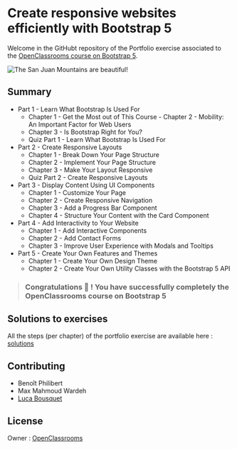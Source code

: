 # Create responsive websites efficiently with Bootstrap 5

Welcome in the GitHubt repository of the Portfolio exercise associated to the [OpenClassrooms course on Bootstrap 5](https://openclassrooms.com/en/courses/7655936-create-responsive-websites-efficiently-with-bootstrap-5).

![The San Juan Mountains are beautiful!](/docs/img/final.jpg "Screenshot du projet fil rouge \"Portfolio\"")

## Summary

- Part 1 - Learn What Bootstrap Is Used For
  -  Chapter 1 - Get the Most out of This Course   -  Chapter 2 - Mobility: An Important Factor for Web Users
  -  Chapter 3 - Is Bootstrap Right for You?
  -  Quiz Part 1 - Learn What Bootstrap Is Used For
- Part 2 - Create Responsive Layouts
  -  Chapter 1 - Break Down Your Page Structure
  -  Chapter 2 - Implement Your Page Structure
  -  Chapter 3 - Make Your Layout Responsive
  -  Quiz Part 2 - Create Responsive Layouts
- Part 3 - Display Content Using UI Components
  - Chapter 1 - Customize Your Page
  - Chapter 2 - Create Responsive Navigation
  - Chapter 3 - Add a Progress Bar Component
  - Chapter 4 - Structure Your Content with the Card Component
- Part 4 - Add Interactivity to Your Website
  - Chapter 1 - Add Interactive Components
  - Chapter 2 - Add Contact Forms
  - Chapter 3 - Improve User Experience with Modals and Tooltips
- Part 5 - Create Your Own Features and Themes
  - Chapter 1 - Create Your Own Design Theme
  - Chapter 2 - Create Your Own Utility Classes with the Bootstrap 5 API


> ### Congratulations 🎉 ! You have successfully completely the OpenClassrooms course on Bootstrap 5

## Solutions to exercises

All the steps (per chapter) of the portfolio exercise are available here : [solutions](https://openclassrooms-student-center.github.io/bootstrap-5-EN)

## Contributing

- Benoît Philibert
- Max Mahmoud Wardeh
- [Luca Bousquet](https://www.linkedin.com/in/lucabousquet/)


## License

Owner : [OpenClassrooms](https://openclassrooms.com/)
